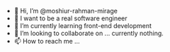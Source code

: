 - 👋 Hi, I’m @moshiur-rahman-mirage
- 👀 I want to be a real software engineer
- 🌱 I’m currently learning front-end development 
- 💞️ I’m looking to collaborate on ... currently nothing. 
- 📫 How to reach me ... 

<!---
moshiur-rahman-mirage/moshiur-rahman-mirage is a ✨ special ✨ repository because its `README.md` (this file) appears on your GitHub profile.
You can click the Preview link to take a look at your changes.
--->
